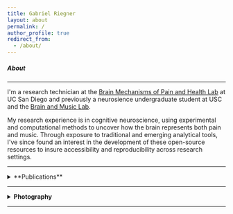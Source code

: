 ```yaml
---
title: Gabriel Riegner
layout: about
permalink: /
author_profile: true
redirect_from: 
  - /about/
---
```


##### About
---
I'm a research technician at the [Brain Mechanisms of Pain and Health Lab](https://www.zeidanlab.com/) at UC San Diego and previously a neurosience undergraduate student at USC and the [Brain and Music Lab](https://dornsife.usc.edu/labs/brainandmusic/). 

My research experience is in cognitive neuroscience, using experimental and computational methods to uncover how the brain represents both pain and music. Through exposure to traditional and emerging analytical tools, I've since found an interest in the development of these open-source resources to insure accessibility and reproducibility across research settings.

---

<details markdown=block>
<summary markdown=span>**Publications**</summary>

> 2020  
[Neurophysiological mechanisms supporting mindfulness meditation–based pain relief: an updated review](assets/publications/2020-jinich.pdf)    
<code>A Jinich, E Garland, J Baumgartner, N Gonzalez, <b>G Riegner</b>, J Birenbaum, L Case,  F Zeidan.</code>  
*Current Pain and Headache Reports*  

> 2019  
[Undergraduate thesis: recognition memory for melody](assets/publications/2019-riegner.pdf)  
<code><b>G Riegner</b></code>  
*USC undergraduate neuroscience program*

</details>

---

<details>
	<summary><b>Photography</b></summary>
		
  {% include carousel.html height='75' unit='%' duration='7' %}

</details>

---